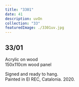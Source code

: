 ```yaml
---
title: "3301"
date: 41
description: uvOn
collection: "33"
featuredImage: ./3301uv.jpg
---
```


## 33/01

Acrylic on wood<br/>
150x110cm wood panel

Signed and ready to hang.<br/>
Painted in El REC, Catalonia. 2020.